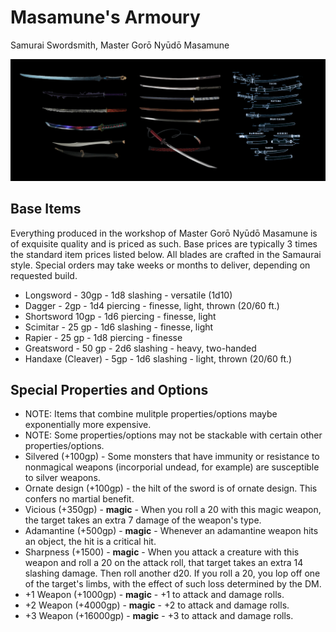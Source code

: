 # Masamune's Armoury

Samurai Swordsmith, Master Gorō Nyūdō Masamune

![swords!](../images/Masamunes-Armoury.jpg)

## Base Items

Everything produced in the workshop of Master Gorō Nyūdō Masamune is of exquisite quality and is priced as such. Base prices are typically 3 times the standard item prices listed below. All blades are crafted in the Samaurai style. Special orders may take weeks or months to deliver, depending on requested build.

* Longsword - 30gp - 1d8 slashing - versatile (1d10)
* Dagger - 2gp - 1d4 piercing - finesse, light, thrown (20/60 ft.)
* Shortsword 10gp - 1d6 piercing - finesse, light
* Scimitar - 25 gp - 1d6 slashing - finesse, light
* Rapier - 25 gp - 1d8 piercing - finesse
* Greatsword - 50 gp -	2d6 slashing - heavy, two-handed
* Handaxe (Cleaver) - 5gp - 1d6 slashing - light, thrown (20/60 ft.)

## Special Properties and Options

* NOTE: Items that combine mulitple properties/options maybe exponentially more expensive.
* NOTE: Some properties/options may not be stackable with certain other properties/options.
* Silvered (+100gp) - Some monsters that have immunity or resistance to nonmagical weapons (incorporial undead, for example) are susceptible to silver weapons.
* Ornate design (+100gp) - the hilt of the sword is of ornate design. This confers no martial benefit.
* Vicious (+350gp) - **magic** - When you roll a 20 with this magic weapon, the target takes an extra 7 damage of the weapon's type.
* Adamantine (+500gp) - **magic** - Whenever an adamantine weapon hits an object, the hit is a critical hit.
* Sharpness (+1500) - **magic** - When you attack a creature with this weapon and roll a 20 on the attack roll, that target takes an extra 14 slashing damage. Then roll another d20. If you roll a 20, you lop off one of the target's limbs, with the effect of such loss determined by the DM.
* +1 Weapon (+1000gp) - **magic** - +1 to attack and damage rolls.
* +2 Weapon (+4000gp) - **magic** - +2 to attack and damage rolls.
* +3 Weapon (+16000gp) - **magic** - +3 to attack and damage rolls.